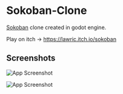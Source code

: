# Sokoban-Clone

[Sokoban](https://www.wikiwand.com/en/Sokoban) clone created in godot engine.

Play on itch -> https://lawric.itch.io/sokoban


## Screenshots

![App Screenshot](https://i.postimg.cc/hG2vCjGm/On-Paste-20211208-094405.png)

![App Screenshot](https://i.postimg.cc/7LZS9b4v/On-Paste-20211208-094604.png)
